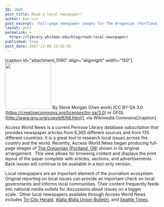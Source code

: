 ```yaml
---
ID: 1086
post_title: Read a local newspaper!
author: Kun Lin
post_excerpt: 'Full-page newspaper images for The Oregonian (Portland, OR) are now available to Whitman faculty, students, and staff via Access World News.  The full image allows readers to view the paper as it appears in print.  Other local newspapers are also available.'
layout: post
permalink: >
  https://library.whitman.edu/blog/read-local-newspaper/
published: true
post_date: 2017-12-06 11:52:55
---
```

[caption id="attachment_1090" align="alignright" width="150"]<img class="wp-image-1090 size-thumbnail" src="https://library.whitman.edu/blog/wp-content/uploads/sites/4/2017/12/Old_vending_machine_for_The_Oregonian_broadsheet_format-150x150.jpg" alt="" width="150" height="150" /> By Steve Morgan (Own work) [CC BY-SA 3.0 (https://creativecommons.org/licenses/by-sa/3.0) or GFDL (http://www.gnu.org/copyleft/fdl.html)], via Wikimedia Commons[/caption]&nbsp;

<p>Access World News is a current Penrose Library database subscription that provides newspaper articles from 6,365 different sources and from 135 different countries. It is a great tool to research local issues across the country and the world. Recently, Access World News began producing full-page images of <a href="https://www.ezproxy.whitman.edu/login?url=http://infoweb.newsbank.com/resources/search/nb?p=WORLDNEWS&amp;t=favorite%3AORGISWHA%21Oregonian%2BCollection%2Bwith%2BHistorical%2BArchives%2Fpubname%3AOPOP-EEDT%21Oregonian%252C%2BThe%2B%2528Portland%252C%2BOR%2529">The Oregonian (Portland, OR)</a> shown in its original arrangement.  This view allows for browsing content and displays the print layout of the paper complete with articles, sections, and advertisements.  Back issues will continue to be available in a text-only version.</p>
<p>Local newspapers are an important element of the journalism ecosystem. Original reporting on local issues can provide an important check on local governments and informs local communities. Their content frequently feeds into national media outlets for discussions about issues on a bigger scale.  Other local newspapers available through Access World News includes <a href="https://www.ezproxy.whitman.edu/login?url=http://infoweb.newsbank.com/resources/search/nb?p=WORLDNEWS&amp;t=state%3AWA%21USA%2B-%2BWashington%2Fpubname%3ATCHB%21Tri-City%2BHerald%2B%2528Kennewick%252C%2BWA%2529">Tri-City Herald</a>, <a href="https://www.ezproxy.whitman.edu/login?url=http://infoweb.newsbank.com/resources/search/nb?p=WORLDNEWS&amp;t=state%3AWA%21USA%2B-%2BWashington%2Fpubname%3AZMHI%21Walla%2BWalla%2BUnion-Bulletin%2B%2528WA%2529">Walla Walla Union-Bulletin</a>, and <a href="https://www.ezproxy.whitman.edu/login?url=http://infoweb.newsbank.com/resources/search/nb?p=WORLDNEWS&amp;t=state%3AWA%21USA%2B-%2BWashington%2Fpubname%3ASTIW%21Seattle%2BTimes%252C%2BThe%2B%2528WA%2529">Seattle Times</a>.</p>